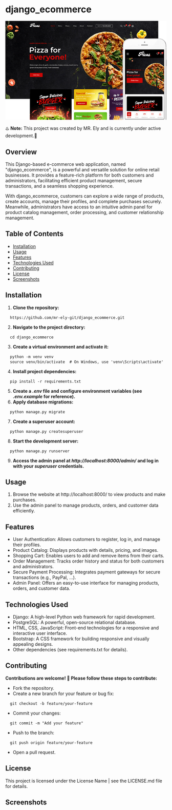 # django_ecommerce

![Project cover](./cover.png)

♨️ **Note:** This project was created by MR. Ely and is currently under active development.🍃


## Overview

This Django-based e-commerce web application, named "django_ecommerce", is a powerful and versatile solution for online retail businesses. It provides a feature-rich platform for both customers and administrators, facilitating efficient product management, secure transactions, and a seamless shopping experience.

With django_ecommerce, customers can explore a wide range of products, create accounts, manage their profiles, and complete purchases securely. Meanwhile, administrators have access to an intuitive admin panel for product catalog management, order processing, and customer relationship management.

## Table of Contents

- [Installation](#installation)
- [Usage](#usage)
- [Features](#features)
- [Technologies Used](#technologies-used)
- [Contributing](#contributing)
- [License](#license)
- [Screenshots](#screenshots)


## Installation

1. **Clone the repository:**

```shell
  https://github.com/mr-ely-git/django_ecommerce.git
```


2. **Navigate to the project directory:**

```shell
  cd django_ecommerce

```
3. **Create a virtual environment and activate it:**

```shell
  python -m venv venv
  source venv/bin/activate  # On Windows, use 'venv\Scripts\activate'
```

4. **Install project dependencies:**

```shell
  pip install -r requirements.txt

```

5. **Create a *.env* file and configure environment variables (see *.env.example* for reference).**
6. **Apply database migrations:**
```shell
  python manage.py migrate

```
7. **Create a superuser account:**

```shell
  python manage.py createsuperuser

```

8. **Start the development server:**

```shell
  python manage.py runserver

```
9. **Access the admin panel at *http://localhost:8000/admin/* and log in with your *superuser* credentials.**



## Usage

1. Browse the website at http://localhost:8000/ to view products and make purchases.
2. Use the admin panel to manage products, orders, and customer data efficiently.

## Features

- User Authentication: Allows customers to register, log in, and manage their profiles.
- Product Catalog: Displays products with details, pricing, and images.
- Shopping Cart: Enables users to add and remove items from their carts.
- Order Management: Tracks order history and status for both customers and administrators.
- Secure Payment Processing: Integrates payment gateways for secure transactions (e.g., PayPal, ...).
- Admin Panel: Offers an easy-to-use interface for managing products, orders, and customer data.

## Technologies Used

- Django: A high-level Python web framework for rapid development.
- PostgreSQL: A powerful, open-source relational database.
- HTML, CSS, JavaScript: Front-end technologies for a responsive and interactive user interface.
- Bootstrap: A CSS framework for building responsive and visually appealing designs.
- Other dependencies (see requirements.txt for details).

## Contributing

**Contributions are welcome! 👋 Please follow these steps to contribute:**

- Fork the repository.
- Create a new branch for your feature or bug fix:
```shell
  git checkout -b feature/your-feature
```
- Commit your changes:

```shell
  git commit -m "Add your feature"
```

- Push to the branch:

```shell
  git push origin feature/your-feature
```

- Open a pull request.


## License
This project is licensed under the License Name | see the LICENSE.md file for details.

## Screenshots

   
